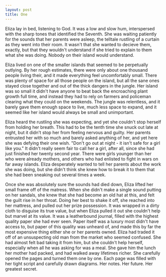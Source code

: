 ```yaml
---
layout: post
title: One
---
```

Eliza lay in bed, listening to God. It was a low and slow hum, interspersed with the sharp tones that identified the Seventh. She was waiting patiently for the sounds that her parents were asleep, the telltale rustling of a curtain as they went into their room. It wasn't that she wanted to decieve them, exactly, but that they wouldn't understand if she tried to explain to them what she was doing. Nobody on their island would understand. 

Eliza lived on one of the smaller islands that seemed to be perpetually outlying. By her rough estimates, there were only about one thousand people living their, and it made everything feel uncomfortably small. There was plenty of space for all those people on the island, but all the sane ones stayed close together and out of the thick dangers in the jungle. Her island was so small it didn't have anyone to beat back the encroaching plant growth full time, and instead they had to rely on farmers and policeman clearing what they could on the weekends. The jungle was relentless, and it barely gave them enough space to live, much less space to expand, and it seemed like her island would always be small and unimportant. 

Eliza heard the rustling she was expecting, and yet she couldn't stop herself from holding her breath. This had to be the tenth time she snuck out late at night, but it didn't stop her from feeling nervous and guilty. Her parents entrusted her with so much and barely asked anything of her, and yet here she was defying their one wish. "Don't go out at night - it isn't safe for a girl like you." It didn't really seem fair to call her a girl, after all, since she had just finished her twenty second year. There were girls younger than her who were already mothers, and others who had enlisted to fight in wars on far away islands. Eliza desperately wanted to tell her parents about the work she was doing, but she didn't think she knew how to break it to them that she had been sneaking out several times a week. 

Once she was absolutely sure the sounds had died down, Eliza lifted her small frame off of the matress. When she didn't make a single sound putting on her sandals, she knew that she had become an old hat at this, and felt the guilt rise in her throat. Doing her best to shake it off, she reached into her mattress, and pulled out her prize possession. It was wrapped in a dirty cloth to disguise its true value, but when Eliza pulled it out she couldn't help but marvel at its value. It was a leatherbound journal, filled with the highest quality paper she had ever seen. Paper itself was a luxury most didn't have access to, but paper of this quality was unheard of, and made this by far the most expensive thing either she or her parents owned. Eliza had traded it off of an unsuspecting old man from the market who seemed confused. She had almost felt bad taking it from him, but she couldn't help herself, especially when all he was asking for was a meal. She gave him the lunch her mother had packed, and had walked away lifetimes richer. She carefully opened the pages and turned them one by one. Each page was filled with her tight script and carefully drawn diagrams. Her notes. Her future. Her greatest secret. 

